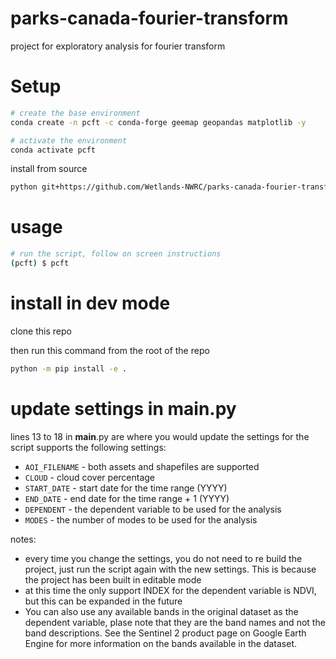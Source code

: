# parks-canada-fourier-transform
project for exploratory analysis for fourier transform

# Setup
```bash
# create the base environment
conda create -n pcft -c conda-forge geemap geopandas matplotlib -y
```

```bash
# activate the environment
conda activate pcft
```

install from source
```bash
python git+https://github.com/Wetlands-NWRC/parks-canada-fourier-transform.git
```

# usage
```bash
# run the script, follow on screen instructions
(pcft) $ pcft
```

# install in dev mode
clone this repo

then run this command from the root of the repo
```bash
python -m pip install -e .
```

# update settings in __main__.py
lines 13 to 18 in __main__.py are where you would update the settings for the script
supports the following settings:
- `AOI_FILENAME` - both assets and shapefiles are supported
- `CLOUD` - cloud cover percentage
- `START_DATE` - start date for the time range (YYYY)
- `END_DATE` - end date for the time range + 1 (YYYY)
- `DEPENDENT` - the dependent variable to be used for the analysis
- `MODES` - the number of modes to be used for the analysis

notes:
- every time you change the settings, you do not need to re build the project, just run the script again with the new settings. This is because the project has been built in editable mode
- at this time the only support INDEX for the dependent variable is NDVI, but this can be expanded in the future
- You can also use any available bands in the original dataset as the dependent variable, plase note that they are the band names and not the band descriptions. See the Sentinel 2 product page on Google Earth Engine for more information on the bands available in the dataset.

